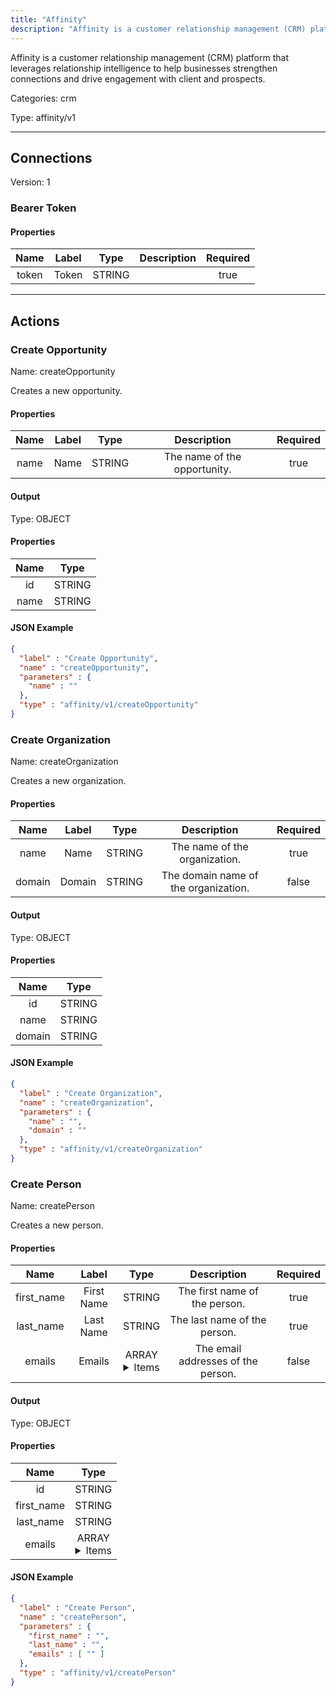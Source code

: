 ```yaml
---
title: "Affinity"
description: "Affinity is a customer relationship management (CRM) platform that leverages relationship intelligence to help businesses strengthen connections and drive engagement with client and prospects."
---
```


Affinity is a customer relationship management (CRM) platform that leverages relationship intelligence to help businesses strengthen connections and drive engagement with client and prospects.


Categories: crm


Type: affinity/v1

<hr />



## Connections

Version: 1


### Bearer Token

#### Properties

|      Name       |      Label     |     Type     |     Description     | Required |
|:---------------:|:--------------:|:------------:|:-------------------:|:--------:|
| token | Token | STRING |  | true |





<hr />



## Actions


### Create Opportunity
Name: createOpportunity

Creates a new opportunity.

#### Properties

|      Name       |      Label     |     Type     |     Description     | Required |
|:---------------:|:--------------:|:------------:|:-------------------:|:--------:|
| name | Name | STRING | The name of the opportunity. | true |


#### Output



Type: OBJECT


#### Properties

|     Name     |     Type     |
|:------------:|:------------:|
| id | STRING |
| name | STRING |




#### JSON Example
```json
{
  "label" : "Create Opportunity",
  "name" : "createOpportunity",
  "parameters" : {
    "name" : ""
  },
  "type" : "affinity/v1/createOpportunity"
}
```


### Create Organization
Name: createOrganization

Creates a new organization.

#### Properties

|      Name       |      Label     |     Type     |     Description     | Required |
|:---------------:|:--------------:|:------------:|:-------------------:|:--------:|
| name | Name | STRING | The name of the organization. | true |
| domain | Domain | STRING | The domain name of the organization. | false |


#### Output



Type: OBJECT


#### Properties

|     Name     |     Type     |
|:------------:|:------------:|
| id | STRING |
| name | STRING |
| domain | STRING |




#### JSON Example
```json
{
  "label" : "Create Organization",
  "name" : "createOrganization",
  "parameters" : {
    "name" : "",
    "domain" : ""
  },
  "type" : "affinity/v1/createOrganization"
}
```


### Create Person
Name: createPerson

Creates a new person.

#### Properties

|      Name       |      Label     |     Type     |     Description     | Required |
|:---------------:|:--------------:|:------------:|:-------------------:|:--------:|
| first_name | First Name | STRING | The first name of the person. | true |
| last_name | Last Name | STRING | The last name of the person. | true |
| emails | Emails | ARRAY <details> <summary> Items </summary> [STRING] </details> | The email addresses of the person. | false |


#### Output



Type: OBJECT


#### Properties

|     Name     |     Type     |
|:------------:|:------------:|
| id | STRING |
| first_name | STRING |
| last_name | STRING |
| emails | ARRAY <details> <summary> Items </summary> [STRING] </details> |




#### JSON Example
```json
{
  "label" : "Create Person",
  "name" : "createPerson",
  "parameters" : {
    "first_name" : "",
    "last_name" : "",
    "emails" : [ "" ]
  },
  "type" : "affinity/v1/createPerson"
}
```




